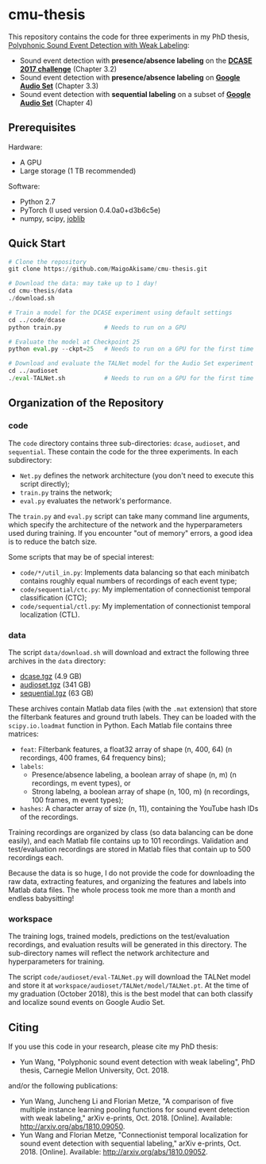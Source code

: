 # cmu-thesis

This repository contains the code for three experiments in my PhD thesis, [Polyphonic Sound Event Detection with Weak Labeling](http://www.cs.cmu.edu/~yunwang/papers/cmu-thesis.pdf):

* Sound event detection with **presence/absence labeling** on the **[DCASE 2017 challenge](http://www.cs.tut.fi/sgn/arg/dcase2017/challenge/task-large-scale-sound-event-detection)** (Chapter 3.2)
* Sound event detection with **presence/absence labeling** on **[Google Audio Set](https://research.google.com/audioset/)** (Chapter 3.3)
* Sound event detection with **sequential labeling** on a subset of **[Google Audio Set](https://research.google.com/audioset/)** (Chapter 4)

## Prerequisites

Hardware:
* A GPU
* Large storage (1 TB recommended)

Software:
* Python 2.7
* PyTorch (I used version 0.4.0a0+d3b6c5e)
* numpy, scipy, [joblib](https://pypi.org/project/joblib/)

## Quick Start

```python
# Clone the repository
git clone https://github.com/MaigoAkisame/cmu-thesis.git

# Download the data: may take up to 1 day!
cd cmu-thesis/data
./download.sh

# Train a model for the DCASE experiment using default settings
cd ../code/dcase
python train.py            # Needs to run on a GPU

# Evaluate the model at Checkpoint 25
python eval.py --ckpt=25   # Needs to run on a GPU for the first time

# Download and evaluate the TALNet model for the Audio Set experiment
cd ../audioset
./eval-TALNet.sh           # Needs to run on a GPU for the first time
```

## Organization of the Repository

### code

The `code` directory contains three sub-directories: `dcase`, `audioset`, and `sequential`. These contain the code for the three experiments. In each subdirectory:

* `Net.py` defines the network architecture (you don't need to execute this script directly);
* `train.py` trains the network;
* `eval.py` evaluates the network's performance.

The `train.py` and `eval.py` script can take many command line arguments, which specify the architecture of the network and the hyperparameters used during training. If you encounter "out of memory" errors, a good idea is to reduce the batch size.

Some scripts that may be of special interest:

* `code/*/util_in.py`: Implements data balancing so that each minibatch contains roughly equal numbers of recordings of each event type;
* `code/sequential/ctc.py`: My implementation of connectionist temporal classification (CTC);
* `code/sequential/ctl.py`: My implementation of connectionist temporal localization (CTL).

### data

The script `data/download.sh` will download and extract the following three archives in the `data` directory:

* [dcase.tgz](http://islpc21.is.cs.cmu.edu/yunwang/git/cmu-thesis/data/dcase.tgz) (4.9 GB)
* [audioset.tgz](http://islpc21.is.cs.cmu.edu/yunwang/git/cmu-thesis/data/audioset.tgz) (341 GB)
* [sequential.tgz](http://islpc21.is.cs.cmu.edu/yunwang/git/cmu-thesis/data/sequential.tgz) (63 GB)

These archives contain Matlab data files (with the `.mat` extension) that store the filterbank features and ground truth labels. They can be loaded with the `scipy.io.loadmat` function in Python. Each Matlab file contains three matrices:

* `feat`: Filterbank features, a float32 array of shape (n, 400, 64) (n recordings, 400 frames, 64 frequency bins);
* `labels`:
  * Presence/absence labeling, a boolean array of shape (n, m) (n recordings, m event types), or
  * Strong labelng, a boolean array of shape (n, 100, m) (n recordings, 100 frames, m event types);
* `hashes`: A character array of size (n, 11), containing the YouTube hash IDs of the recordings.

Training recordings are organized by class (so data balancing can be done easily), and each Matlab file contains up to 101 recordings. Validation and test/evaluation recordings are stored in Matlab files that contain up to 500 recordings each.

Because the data is so huge, I do not provide the code for downloading the raw data, extracting features, and organizing the features and labels into Matlab data files. The whole process took me more than a month and endless babysitting!

### workspace

The training logs, trained models, predictions on the test/evaluation recordings, and evaluation results will be generated in this directory. The sub-directory names will reflect the network architecture and hyperparameters for training.

The script `code/audioset/eval-TALNet.py` will download the TALNet model and store it at `workspace/audioset/TALNet/model/TALNet.pt`. At the time of my graduation (October 2018), this is the best model that can both classify and localize sound events on Google Audio Set.

## Citing

If you use this code in your research, please cite my PhD thesis:

* Yun Wang, "Polyphonic sound event detection with weak labeling", PhD thesis, Carnegie Mellon University, Oct. 2018.

and/or the following publications:

* Yun Wang, Juncheng Li and Florian Metze, "A comparison of five multiple instance learning pooling functions for sound event detection with weak labeling," arXiv e-prints, Oct. 2018. [Online]. Available: <http://arxiv.org/abs/1810.09050>.
* Yun Wang and Florian Metze, "Connectionist temporal localization for sound event detection with sequential labeling," arXiv e-prints, Oct. 2018. [Online]. Available: <http://arxiv.org/abs/1810.09052>.
